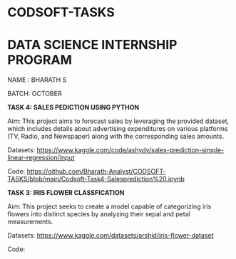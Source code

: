# CODSOFT-TASKS
# DATA SCIENCE INTERNSHIP PROGRAM
NAME : BHARATH S

BATCH: OCTOBER 

**TASK 4: SALES PEDICTION USING PYTHON**

Aim:
This project aims to forecast sales by leveraging the provided dataset, which includes details about advertising expenditures on various platforms (TV, Radio, and Newspaper) along with the corresponding sales amounts.

Datasets: https://www.kaggle.com/code/ashydv/sales-prediction-simple-linear-regression/input

Code: https://github.com/Bharath-Analyst/CODSOFT-TASKS/blob/main/Codsoft-Task4-Salesprediction%20.ipynb

**TASK 3: IRIS FLOWER CLASSFICATION**

Aim:
This project seeks to create a model capable of categorizing iris flowers into distinct species by analyzing their sepal and petal measurements.

Datasets: https://www.kaggle.com/datasets/arshid/iris-flower-dataset

Code: 


